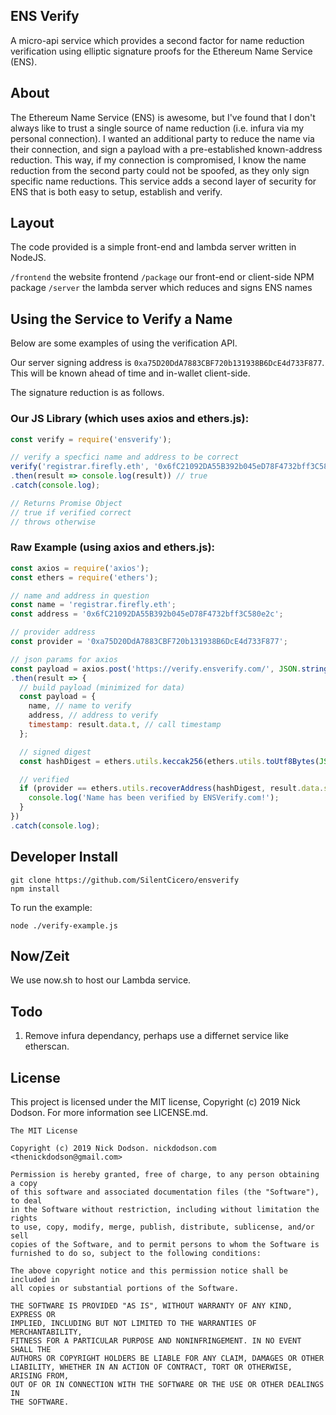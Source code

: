 ## ENS Verify

A micro-api service which provides a second factor for name reduction verification using elliptic signature proofs for the Ethereum Name Service (ENS).

## About

The Ethereum Name Service (ENS) is awesome, but I've found that I don't always like to trust a single source of name reduction (i.e. infura via my personal connection). I wanted an additional party to reduce the name via their connection, and sign a payload with a pre-established known-address reduction. This way, if my connection is compromised, I know the name reduction from the second party could not be spoofed, as they only sign specific name reductions. This service adds a second layer of security for ENS that is both easy to setup, establish and verify.

## Layout

The code provided is a simple front-end and lambda server written in NodeJS.

`/frontend` the website frontend
`/package` our front-end or client-side NPM package
`/server` the lambda server which reduces and signs ENS names

## Using the Service to Verify a Name

Below are some examples of using the verification API.

Our server signing address is `0xa75D20DdA7883CBF720b131938B6DcE4d733F877`. This will be known ahead of time and in-wallet client-side.

The signature reduction is as follows.

### Our JS Library (which uses axios and ethers.js):
```js
const verify = require('ensverify');

// verify a specfici name and address to be correct
verify('registrar.firefly.eth', '0x6fC21092DA55B392b045eD78F4732bff3C580e2c')
.then(result => console.log(result)) // true
.catch(console.log);

// Returns Promise Object
// true if verified correct
// throws otherwise
```

### Raw Example (using axios and ethers.js):
```js
const axios = require('axios');
const ethers = require('ethers');

// name and address in question
const name = 'registrar.firefly.eth';
const address = '0x6fC21092DA55B392b045eD78F4732bff3C580e2c';

// provider address
const provider = '0xa75D20DdA7883CBF720b131938B6DcE4d733F877';

// json params for axios
const payload = axios.post('https://verify.ensverify.com/', JSON.stringify({ name }))
.then(result => {
  // build payload (minimized for data)
  const payload = {
    name, // name to verify
    address, // address to verify
    timestamp: result.data.t, // call timestamp
  };

  // signed digest
  const hashDigest = ethers.utils.keccak256(ethers.utils.toUtf8Bytes(JSON.stringify(payload)));

  // verified
  if (provider == ethers.utils.recoverAddress(hashDigest, result.data.s)) {
    console.log('Name has been verified by ENSVerify.com!');
  }
})
.catch(console.log);
```

## Developer Install

```
git clone https://github.com/SilentCicero/ensverify
npm install
```

To run the example:

```
node ./verify-example.js
```

## Now/Zeit

We use now.sh to host our Lambda service.

## Todo

1) Remove infura dependancy, perhaps use a differnet service like etherscan.

## License

This project is licensed under the MIT license, Copyright (c) 2019 Nick Dodson. For more information see LICENSE.md.

```
The MIT License

Copyright (c) 2019 Nick Dodson. nickdodson.com <thenickdodson@gmail.com>

Permission is hereby granted, free of charge, to any person obtaining a copy
of this software and associated documentation files (the "Software"), to deal
in the Software without restriction, including without limitation the rights
to use, copy, modify, merge, publish, distribute, sublicense, and/or sell
copies of the Software, and to permit persons to whom the Software is
furnished to do so, subject to the following conditions:

The above copyright notice and this permission notice shall be included in
all copies or substantial portions of the Software.

THE SOFTWARE IS PROVIDED "AS IS", WITHOUT WARRANTY OF ANY KIND, EXPRESS OR
IMPLIED, INCLUDING BUT NOT LIMITED TO THE WARRANTIES OF MERCHANTABILITY,
FITNESS FOR A PARTICULAR PURPOSE AND NONINFRINGEMENT. IN NO EVENT SHALL THE
AUTHORS OR COPYRIGHT HOLDERS BE LIABLE FOR ANY CLAIM, DAMAGES OR OTHER
LIABILITY, WHETHER IN AN ACTION OF CONTRACT, TORT OR OTHERWISE, ARISING FROM,
OUT OF OR IN CONNECTION WITH THE SOFTWARE OR THE USE OR OTHER DEALINGS IN
THE SOFTWARE.
```
